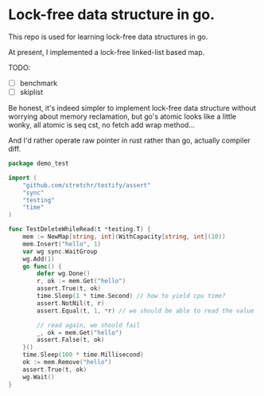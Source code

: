 # Lock-free data structure in go.

This repo is used for learning lock-free data structures in go.

At present, I implemented a lock-free linked-list based map.

TODO:

- [ ] benchmark
- [ ] skiplist

Be honest, it's indeed simpler to implement lock-free data structure without worrying about memory reclamation,
but go's atomic looks like a little wonky, all atomic is seq cst, no fetch add wrap method... 

And I'd rather operate raw pointer in rust rather than go, actually compiler diff. 

```go
package demo_test

import (
	"github.com/stretchr/testify/assert"
	"sync"
	"testing"
	"time"
)

func TestDeleteWhileRead(t *testing.T) {
	mem := NewMap[string, int](WithCapacity[string, int](10))
	mem.Insert("hello", 1)
	var wg sync.WaitGroup
	wg.Add(1)
	go func() {
		defer wg.Done()
		r, ok := mem.Get("hello")
		assert.True(t, ok)
		time.Sleep(1 * time.Second) // how to yield cpu time?
		assert.NotNil(t, r)
		assert.Equal(t, 1, *r) // we should be able to read the value

		// read again, we should fail
		_, ok = mem.Get("hello")
		assert.False(t, ok)
	}()
	time.Sleep(100 * time.Millisecond)
	ok := mem.Remove("hello")
	assert.True(t, ok)
	wg.Wait()
}

```